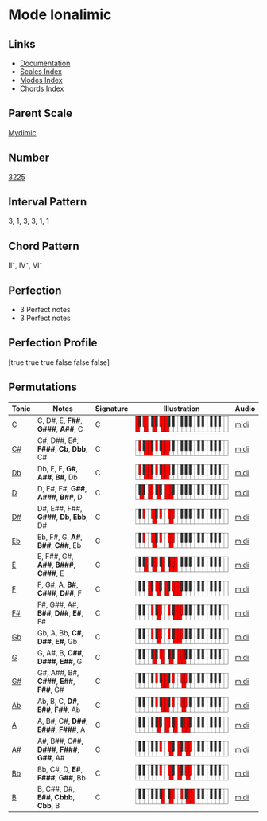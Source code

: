 # Mode Ionalimic

## Links

- [Documentation](index.md)
- [Scales Index](Scales.md)
- [Modes Index](Modes.md)
- [Chords Index](Chords.md)

## Parent Scale

[Mydimic](ScaleMydimic.md)

## Number

[3225](https://ianring.com/musictheory/scales/3225)

## Interval Pattern

3, 1, 3, 3, 1, 1

## Chord Pattern

II⁺, IV⁺, VI⁺

## Perfection

- 3 Perfect notes
- 3 Perfect notes

## Perfection Profile

[true true true false false false]

## Permutations

| Tonic | Notes | Signature | Illustration | Audio |
|-------|-------|-----------|--------------|-------|
| [C](ModeCNaturalIonalimic.md) | C, D#, E, **F##**, **G###**, **A##**, C | C | ![CNaturalIonalimic](ModeCNaturalIonalimic.png) | [midi](https://github.com/edipermadi/music/blob/main/docs/ModeCNaturalIonalimic.mid?raw=true) |
| [C#](ModeCSharpIonalimic.md) | C#, D##, E#, **F###**, **Cb**, **Dbb**, C# | C | ![CSharpIonalimic](ModeCSharpIonalimic.png) | [midi](https://github.com/edipermadi/music/blob/main/docs/ModeCSharpIonalimic.mid?raw=true) |
| [Db](ModeDFlatIonalimic.md) | Db, E, F, **G#**, **A##**, **B#**, Db | C | ![DFlatIonalimic](ModeDFlatIonalimic.png) | [midi](https://github.com/edipermadi/music/blob/main/docs/ModeDFlatIonalimic.mid?raw=true) |
| [D](ModeDNaturalIonalimic.md) | D, E#, F#, **G##**, **A###**, **B##**, D | C | ![DNaturalIonalimic](ModeDNaturalIonalimic.png) | [midi](https://github.com/edipermadi/music/blob/main/docs/ModeDNaturalIonalimic.mid?raw=true) |
| [D#](ModeDSharpIonalimic.md) | D#, E##, F##, **G###**, **Db**, **Ebb**, D# | C | ![DSharpIonalimic](ModeDSharpIonalimic.png) | [midi](https://github.com/edipermadi/music/blob/main/docs/ModeDSharpIonalimic.mid?raw=true) |
| [Eb](ModeEFlatIonalimic.md) | Eb, F#, G, **A#**, **B##**, **C##**, Eb | C | ![EFlatIonalimic](ModeEFlatIonalimic.png) | [midi](https://github.com/edipermadi/music/blob/main/docs/ModeEFlatIonalimic.mid?raw=true) |
| [E](ModeENaturalIonalimic.md) | E, F##, G#, **A##**, **B###**, **C###**, E | C | ![ENaturalIonalimic](ModeENaturalIonalimic.png) | [midi](https://github.com/edipermadi/music/blob/main/docs/ModeENaturalIonalimic.mid?raw=true) |
| [F](ModeFNaturalIonalimic.md) | F, G#, A, **B#**, **C###**, **D##**, F | C | ![FNaturalIonalimic](ModeFNaturalIonalimic.png) | [midi](https://github.com/edipermadi/music/blob/main/docs/ModeFNaturalIonalimic.mid?raw=true) |
| [F#](ModeFSharpIonalimic.md) | F#, G##, A#, **B##**, **D##**, **E#**, F# | C | ![FSharpIonalimic](ModeFSharpIonalimic.png) | [midi](https://github.com/edipermadi/music/blob/main/docs/ModeFSharpIonalimic.mid?raw=true) |
| [Gb](ModeGFlatIonalimic.md) | Gb, A, Bb, **C#**, **D##**, **E#**, Gb | C | ![GFlatIonalimic](ModeGFlatIonalimic.png) | [midi](https://github.com/edipermadi/music/blob/main/docs/ModeGFlatIonalimic.mid?raw=true) |
| [G](ModeGNaturalIonalimic.md) | G, A#, B, **C##**, **D###**, **E##**, G | C | ![GNaturalIonalimic](ModeGNaturalIonalimic.png) | [midi](https://github.com/edipermadi/music/blob/main/docs/ModeGNaturalIonalimic.mid?raw=true) |
| [G#](ModeGSharpIonalimic.md) | G#, A##, B#, **C###**, **E##**, **F##**, G# | C | ![GSharpIonalimic](ModeGSharpIonalimic.png) | [midi](https://github.com/edipermadi/music/blob/main/docs/ModeGSharpIonalimic.mid?raw=true) |
| [Ab](ModeAFlatIonalimic.md) | Ab, B, C, **D#**, **E##**, **F##**, Ab | C | ![AFlatIonalimic](ModeAFlatIonalimic.png) | [midi](https://github.com/edipermadi/music/blob/main/docs/ModeAFlatIonalimic.mid?raw=true) |
| [A](ModeANaturalIonalimic.md) | A, B#, C#, **D##**, **E###**, **F###**, A | C | ![ANaturalIonalimic](ModeANaturalIonalimic.png) | [midi](https://github.com/edipermadi/music/blob/main/docs/ModeANaturalIonalimic.mid?raw=true) |
| [A#](ModeASharpIonalimic.md) | A#, B##, C##, **D###**, **F###**, **G##**, A# | C | ![ASharpIonalimic](ModeASharpIonalimic.png) | [midi](https://github.com/edipermadi/music/blob/main/docs/ModeASharpIonalimic.mid?raw=true) |
| [Bb](ModeBFlatIonalimic.md) | Bb, C#, D, **E#**, **F###**, **G##**, Bb | C | ![BFlatIonalimic](ModeBFlatIonalimic.png) | [midi](https://github.com/edipermadi/music/blob/main/docs/ModeBFlatIonalimic.mid?raw=true) |
| [B](ModeBNaturalIonalimic.md) | B, C##, D#, **E##**, **Cbbb**, **Cbb**, B | C | ![BNaturalIonalimic](ModeBNaturalIonalimic.png) | [midi](https://github.com/edipermadi/music/blob/main/docs/ModeBNaturalIonalimic.mid?raw=true) |
